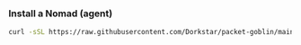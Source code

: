 ### Install a Nomad (agent)
```bash
curl -sSL https://raw.githubusercontent.com/Dorkstar/packet-goblin/main/install-nomad.sh | bash

